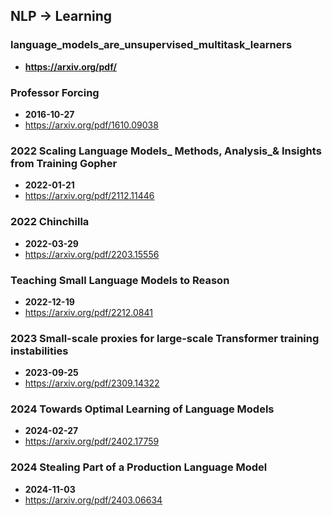 ## NLP -> Learning


### language_models_are_unsupervised_multitask_learners
- **https://arxiv.org/pdf/**
### Professor Forcing
- **2016-10-27**
- https://arxiv.org/pdf/1610.09038
### 2022 Scaling Language Models_ Methods, Analysis_& Insights from Training Gopher
- **2022-01-21**
- https://arxiv.org/pdf/2112.11446
### 2022 Chinchilla
- **2022-03-29**
- https://arxiv.org/pdf/2203.15556
### Teaching Small Language Models to Reason
- **2022-12-19**
- https://arxiv.org/pdf/2212.0841
### 2023 Small-scale proxies for large-scale Transformer training instabilities
- **2023-09-25**
- https://arxiv.org/pdf/2309.14322
### 2024 Towards Optimal Learning of Language Models
- **2024-02-27**
- https://arxiv.org/pdf/2402.17759
### 2024 Stealing Part of a Production Language Model
- **2024-11-03**
- https://arxiv.org/pdf/2403.06634